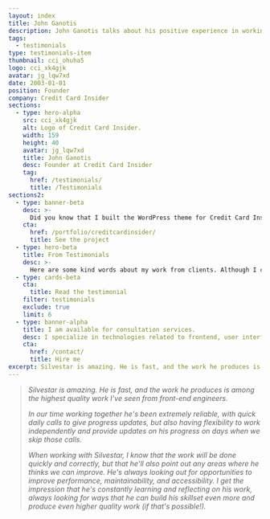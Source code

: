 ```yaml
---
layout: index
title: John Ganotis
description: John Ganotis talks about his positive experience in working with Silvestar Bistrović.
tags:
  - testimonials
type: testimonials-item
thumbnail: cci_ohuha5
logo: cci_xk4gjk
avatar: jg_lqw7xd
date: 2003-01-01
position: Founder
company: Credit Card Insider
sections:
  - type: hero-alpha
    src: cci_xk4gjk
    alt: Logo of Credit Card Insider.
    width: 159
    height: 40
    avatar: jg_lqw7xd
    title: John Ganotis
    desc: Founder at Credit Card Insider
    tag:
      href: /testimonials/
      title: /Testimonials
sections2:
  - type: banner-beta
    desc: >-
      Did you know that I built the WordPress theme for Credit Card Insider site?
    cta:
      href: /portfolio/creditcardinsider/
      title: See the project
  - type: hero-beta
    title: From Testimonials
    desc: >-
      Here are some kind words about my work from clients. Although I collaborated with clients from more than 10 countries, most of them come from **The United States**.
  - type: cards-beta
    cta:
      title: Read the testimonial
    filter: testimonials
    exclude: true
    limit: 6
  - type: banner-alpha
    title: I am available for consultation services.
    desc: I specialize in technologies related to frontend, user interface, and website development.
    cta:
      href: /contact/
      title: Hire me
excerpt: Silvestar is amazing. He is fast, and the work he produces is among the highest quality work...
---
```


> _Silvestar is amazing. He is fast, and the work he produces is among the highest quality work I've seen from front-end engineers._
>
> _In our time working together he's been extremely reliable, with quick daily calls to give progress updates, but also having flexibility to work independently and provide updates on his progress on days when we skip those calls._
>
> _When working with Silvestar, I know that the work will be done quickly and correctly, but that he'll also point out any areas where he thinks we can improve. He's always looking out for opportunities to improve performance, maintainability, and accessibility. I get the impression that he's constantly learning and reflecting on his work, always looking for ways that he can build his skillset even more and produce even higher quality work (if that's possible!)._
